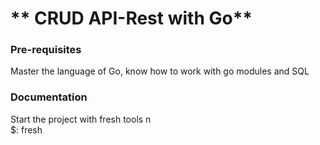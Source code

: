 # ** CRUD API-Rest with Go**

### Pre-requisites

Master the language of Go, 
know how to work with go modules and SQL

### Documentation
Start the project with fresh tools n\
$: fresh